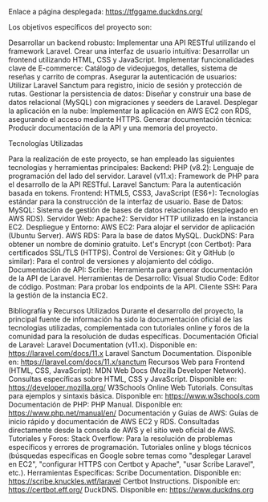 Enlace a página desplegada: https://tfggame.duckdns.org/

Los objetivos específicos del proyecto son:

Desarrollar un backend robusto: Implementar una API RESTful utilizando el framework Laravel.
Crear una interfaz de usuario intuitiva: Desarrollar un frontend utilizando HTML, CSS y JavaScript.
Implementar funcionalidades clave de E-commerce: Catálogo de videojuegos, detalles, sistema de reseñas y carrito de compras.
Asegurar la autenticación de usuarios: Utilizar Laravel Sanctum para registro, inicio de sesión y protección de rutas.
Gestionar la persistencia de datos: Diseñar y construir una base de datos relacional (MySQL) con migraciones y seeders de Laravel.
Desplegar la aplicación en la nube: Implementar la aplicación en AWS EC2 con RDS, asegurando el acceso mediante HTTPS.
Generar documentación técnica: Producir documentación de la API y una memoria del proyecto.

Tecnologías Utilizadas
   
Para la realización de este proyecto, se han empleado las siguientes tecnologías y herramientas principales:
Backend:
PHP (v8.2): Lenguaje de programación del lado del servidor.
Laravel (v11.x): Framework de PHP para el desarrollo de la API RESTful.
Laravel Sanctum: Para la autenticación basada en tokens.
Frontend:
HTML5, CSS3, JavaScript (ES6+): Tecnologías estándar para la construcción de la interfaz de usuario.
Base de Datos:
MySQL: Sistema de gestión de bases de datos relacionales (desplegado en AWS RDS).
Servidor Web:
Apache2: Servidor HTTP utilizado en la instancia EC2.
Despliegue y Entorno:
AWS EC2: Para alojar el servidor de aplicación (Ubuntu Server).
AWS RDS: Para la base de datos MySQL.
DuckDNS: Para obtener un nombre de dominio gratuito.
Let's Encrypt (con Certbot): Para certificados SSL/TLS (HTTPS).
Control de Versiones:
Git y GitHub (o similar): Para el control de versiones y alojamiento del código.
Documentación de API:
Scribe: Herramienta para generar documentación de la API de Laravel.
Herramientas de Desarrollo:
Visual Studio Code: Editor de código.
Postman: Para probar los endpoints de la API.
Cliente SSH: Para la gestión de la instancia EC2.


 Bibliografía y Recursos Utilizados
Durante el desarrollo del proyecto, la principal fuente de información ha sido la documentación oficial de las tecnologías utilizadas, complementada con tutoriales online y foros de la comunidad para la resolución de dudas específicas.
Documentación Oficial de Laravel:
Laravel Documentation (v11.x). Disponible en: https://laravel.com/docs/11.x
Laravel Sanctum Documentation. Disponible en: https://laravel.com/docs/11.x/sanctum
Recursos Web para Frontend (HTML, CSS, JavaScript):
MDN Web Docs (Mozilla Developer Network). Consultas específicas sobre HTML, CSS y JavaScript. Disponible en: https://developer.mozilla.org/
W3Schools Online Web Tutorials. Consultas para ejemplos y sintaxis básica. Disponible en: https://www.w3schools.com
Documentación de PHP:
PHP Manual. Disponible en: https://www.php.net/manual/en/
Documentación y Guías de AWS:
Guías de inicio rápido y documentación de AWS EC2 y RDS. Consultadas directamente desde la consola de AWS y el sitio web oficial de AWS.
Tutoriales y Foros:
Stack Overflow: Para la resolución de problemas específicos y errores de programación.
Tutoriales online y blogs técnicos (búsquedas específicas en Google sobre temas como "desplegar Laravel en EC2", "configurar HTTPS con Certbot y Apache", "usar Scribe Laravel", etc.).
Herramientas Específicas:
Scribe Documentation. Disponible en: https://scribe.knuckles.wtf/laravel
Certbot Instructions. Disponible en: https://certbot.eff.org/
DuckDNS. Disponible en: https://www.duckdns.org
